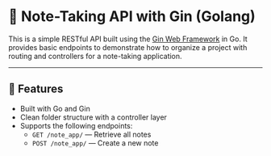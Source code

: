 # 📝 Note-Taking API with Gin (Golang)

This is a simple RESTful API built using the [Gin Web Framework](https://github.com/gin-gonic/gin) in Go. 
It provides basic endpoints to demonstrate how to organize a project with routing and controllers for a note-taking application.

---

## 🚀 Features

- Built with Go and Gin
- Clean folder structure with a controller layer
- Supports the following endpoints:
  - `GET /note_app/` — Retrieve all notes
  - `POST /note_app/` — Create a new note

